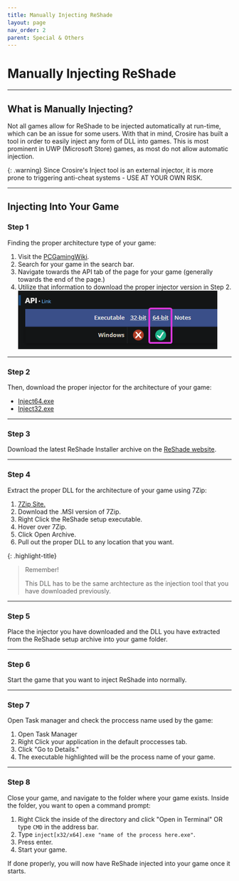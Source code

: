 ```yaml
---
title: Manually Injecting ReShade
layout: page
nav_order: 2
parent: Special & Others
---
```


# Manually Injecting ReShade

----------------
## What is Manually Injecting?
Not all games allow for ReShade to be injected automatically at run-time, which can be an issue for some users. With that in mind, Crosire has built a tool in order to easily inject any form of DLL into games. This is most prominent in UWP (Microsoft Store) games, as most do not allow automatic injection.

{: .warning}
Since Crosire's Inject tool is an external injector, it is more prone to triggering anti-cheat systems - USE AT YOUR OWN RISK.

----------------

## Injecting Into Your Game

### Step 1
Finding the proper architecture type of your game:

1. Visit the [PCGamingWiki](https://www.pcgamingwiki.com/wiki/Home).
2. Search for your game in the search bar.
3. Navigate towards the API tab of the page for your game (generally towards the end of the page.)
4. Utilize that information to download the proper injector version in Step 2.
    <div class="figure">
    <img src="./images/manually_injecting_reshade/pcgamingwiki_api.png"  class="autosize"/>
    </div>

----------------

### Step 2
Then, download the proper injector for the architecture of your game:

* [Inject64.exe](https://reshade.me/downloads/inject64.exe)
* [Inject32.exe](https://reshade.me/downloads/inject32.exe)

----------------

### Step 3
Download the latest ReShade Installer archive on the [ReShade website](https://www.reshade.me).

----------------

### Step 4
Extract the proper DLL for the architecture of your game using 7Zip:

1. [7Zip Site.](https://www.7-zip.org/download.html)
2. Download the .MSI version of 7Zip.
3. Right Click the ReShade setup executable.
4. Hover over 7Zip.
5. Click Open Archive.
6. Pull out the proper DLL to any location that you want.

{: .highlight-title}
> Remember!
>
> This DLL has to be the same archtecture as the injection tool that you have downloaded previously.

----------------

### Step 5
Place the injector you have downloaded and the DLL you have extracted from the ReShade setup archive into your game folder.

----------------

### Step 6
Start the game that you want to inject ReShade into normally.

----------------

### Step 7
Open Task manager and check the proccess name used by the game:

1. Open Task Manager
2. Right Click your application in the default proccesses tab.
3. Click "Go to Details."
4. The executable highlighted will be the process name of your game.

----------------

### Step 8
Close your game, and navigate to the folder where your game exists. Inside the folder, you want to open a command prompt:

1. Right Click the inside of the directory and click "Open in Terminal" OR type `CMD` in the address bar.
2. Type `inject[x32/x64].exe "name of the process here.exe"`.
3. Press enter.
4. Start your game.


If done properly, you will now have ReShade injected into your game once it starts.